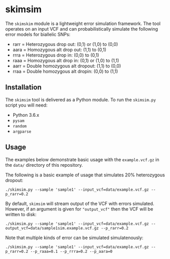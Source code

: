# skimsim

The `skimskim` module is a lightweight error simulation framework. The tool operates on an input VCF and can probabilistically simulate the following error models for biallelic SNPs:

- rarr = Heterozygous drop out: (0,1) or (1,0) to (0,0)
- aara = Homozygous alt drop out: (1,1) to (0,1)
- rrra = Heterozygous drop in: (0,0) to (0,1)
- raaa = Homozygous alt drop in: (0,1) or (1,0) to (1,1)
- aarr = Double homozygous alt dropout: (1,1) to (0,0)
- rraa = Double homozygous alt dropin: (0,0) to (1,1)

## Installation

The `skimsim` tool is delivered as a Python module. To run the `skimsim.py` script you will need:

- Python 3.6.x
- `pysam`
- `random`
- `argparse`

## Usage

The examples below demonstrate basic usage with the `example.vcf.gz` in the `data/` directory of this repository.

The following is a basic example of usage that simulates 20% heterozygous dropout:

```
./skimsim.py --sample 'sample1' --input_vcf=data/example.vcf.gz --p_rarr=0.2
```

By default, `skimsim` will stream output of the VCF with errors simulated. However, if an argument is given for `"output_vcf"` then the VCF will be written to disk:

```
./skimsim.py --sample 'sample1' --input_vcf=data/example.vcf.gz --output_vcf=data/sample1sim.example.vcf.gz --p_rarr=0.2
```

Note that multiple kinds of error can be simulated simulatenously:

```
./skimsim.py --sample 'sample1' --input_vcf=data/example.vcf.gz --p_rarr=0.2 --p_raaa=0.1 --p_rrra=0.2 --p_aara=0
```

